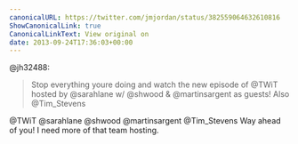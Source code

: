```yaml
---
canonicalURL: https://twitter.com/jmjordan/status/382559064632610816
ShowCanonicalLink: true
CanonicalLinkText: View original on
date: 2013-09-24T17:36:03+00:00
---
```

@jh32488:

> Stop everything youre doing and watch the new episode of @TWiT hosted by @sarahlane w/ @shwood &amp; @martinsargent as guests! Also @Tim_Stevens

@TWiT @sarahlane @shwood @martinsargent @Tim_Stevens Way ahead of you! I need more of that team hosting.